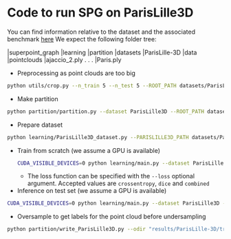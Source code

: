 # Code to run SPG on ParisLille3D

You can find information relative to the dataset and the associated benchmark [here](https://npm3d.fr/)
We expect the following folder tree:

|superpoint_graph
    |learning
    |partition
    |datasets
        |ParisLille-3D
            |data
                |pointclouds
                    |ajaccio_2.ply
                        .
                        .
                        .
                    |Paris.ply

* Preprocessing as point clouds are too big
```bash
python utils/crop.py --n_train 5 --n_test 5 --ROOT_PATH datasets/ParisLille-3D
```
* Make partition
```bash
python partition/partition.py --dataset ParisLille3D --ROOT_PATH datasets/ParisLille-3D --reg_strength 0.8 --ver_batch 5000000 --voxel_width 0.03
```
* Prepare dataset
```bash
python learning/ParisLille3D_dataset.py --PARISLILLE3D_PATH datasets/ParisLille-3D
```
* Train from scratch (we assume a GPU is available)
    ```bash
    CUDA_VISIBLE_DEVICES=0 python learning/main.py --dataset ParisLille3D --epochs 150 --lr_steps '[35, 70, 105]' --test_nth_epoch 300 --model_config 'gru_10,f_10' --pc_attribs xyzelpsv --odir "results/ParisLille-3D/trainval_best" --lr 1e-3 --val_split 0.3 --loss_weights none
    ```  
  * The loss function can be specified with the `--loss` optional argument. Accepted values are `crossentropy`, `dice` and `combined`
* Inference on test set (we assume a GPU is available)
```bash
CUDA_VISIBLE_DEVICES=0 python learning/main.py --dataset ParisLille3D --model_config 'gru_10,f_10' --pc_attribs xyzelpsv --odir "results/ParisLille-3D/trainval_best" --lr 1e-2 --infer 1
```
* Oversample to get labels for the point cloud before undersampling
```bash
python partition/write_ParisLille3D.py --odir "results/ParisLille-3D/trainval_best" 
```